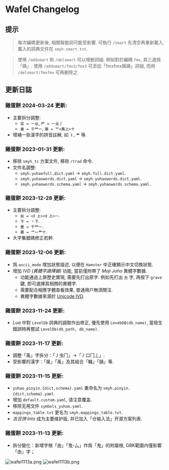 # Wafel Changelog

## 提示

> 每次編碼更新後, 相關智能詞可能受影響.
    可執行 `/smart` 先清空再重新載入, 載入的詞典文件在 `smyh.smart.txt`.

> 使用 `/addsmart` 和 `/delsmart` 可以增删詞組.
    例如對於編碼 `fmx`, 其三選爲「踽」.
    使用 `/addsmart/fmx3/fmx3` 可添加「fmxfmx踽踽」詞組,
    而用 `/delsmart/fmxfmx` 可再删除之.

## 更新日誌

### 雞蛋餅 2024-03-24 更新:

- 主要拆分調整:
    - `亚 = 一业`, `严 = 一业丿`
    - `垂 = 千龷一`, `華 = 艹<冓上>十`
- 增補一些漢字的拼音註解, 如 `丬`, `龶` 等.

### 雞蛋餅 2023-01-31 更新:

- 移除 `smyh_tc` 方案文件, 移除 `/trad` 命令.
- 文件名調整:
    - `smyh.yuhaofull.dict.yaml` -> `smyh.full.dict.yaml`.
    - `smyh.yuhaowords.dict.yaml` -> `smyh.yuhaowords.dict.yaml`.
    - `smyh.yuhaowords.schema.yaml` -> `smyh.yuhaowords.schema.yaml`.

### 雞蛋餅 2023-12-28 更新:

- 主要拆分調整:
    - `丝 = <纟上><纟上>一`.
    - `卞 = 丶下`.
    - `垂 = 千龷一`.
    - `華 = 艹一龷十`.
- 大字集錯碼修正若幹.

### 雞蛋餅 2023-12-06 更新:

- 爲 `ascii_mode` 增加狀態描述, 以便在 `Hamster` 中正確顯示中文切換狀態.
- 增加 *IVD (異體字選擇器)* 功能, 當前僅附帶了 *Moji Joho* 異體字數據.
    - 功能通過上屏歷史實現, 需要先打出原字. 例如先打出 `丑` 字, 再按下 `grave` 鍵, 卽可選擇其相關的異體字.
    - 需要配合相應字體查看效果, 普通用户無須關注.
    - 異體字數據來源於 [Unicode IVD](https://www.unicode.org/ivd/).

### 雞蛋餅 2023-11-24 更新:

- *Lua* 中對 `LevelDb` 詞典的調取作出修正, 優先使用 `LevebDB(db_name)`, 當發生錯誤時再嘗試 `LevelDb(db_path, db_name)`.

### 雞蛋餅 2023-11-17 更新:

- 調整「禹」字拆分：「丿虫冂」→「丿口冂丄」.
- 受影響的漢字：「属」「禹」及其組合「瞩」「龋」等.

### 雞蛋餅 2023-11-15 更新:

- `yuhao_pinyin.{dict,schema}.yaml` 重命名为 `smyh.pinyin.{dict,schema}.yaml`.
- 增加 `default.custom.yaml`, 请注意覆盖.
- 移除无用文件 `symbols_yuhao.yaml`.
- `mappings_table.txt` 更名为 `smyh.mappings_table.txt`.
- *吉旦饼·Into* 成为主要维护版, 并已加入「仓输入法」开源方案列表.

### 雞蛋餅 2023-11-13 更新:

- 拆分變化：新增字根「甶」「鬼-厶」作爲「鬼」的附屬根, GBK範圍内僅影響「甶」字；

![wafel1113a.png](https://i.postimg.cc/TPXKrc8m/wafel1113a.png)
![wafel1113b.png](https://i.postimg.cc/6pxWS5Hx/wafel1113b.png)
